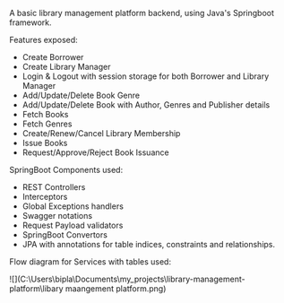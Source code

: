 A basic library management platform backend, using Java's Springboot framework.  


Features exposed:
* Create Borrower
* Create Library Manager
* Login & Logout with session storage for both Borrower and Library Manager
* Add/Update/Delete Book Genre
* Add/Update/Delete Book with Author, Genres and Publisher details
* Fetch Books
* Fetch Genres
* Create/Renew/Cancel Library Membership
* Issue Books
* Request/Approve/Reject Book Issuance

SpringBoot Components used:
* REST Controllers
* Interceptors
* Global Exceptions handlers
* Swagger notations
* Request Payload validators
* SpringBoot Convertors
* JPA with annotations for table indices, constraints and relationships.


Flow diagram for Services with tables used:

![](C:\Users\bipla\Documents\my_projects\library-management-platform\libary maangement platform.png)

